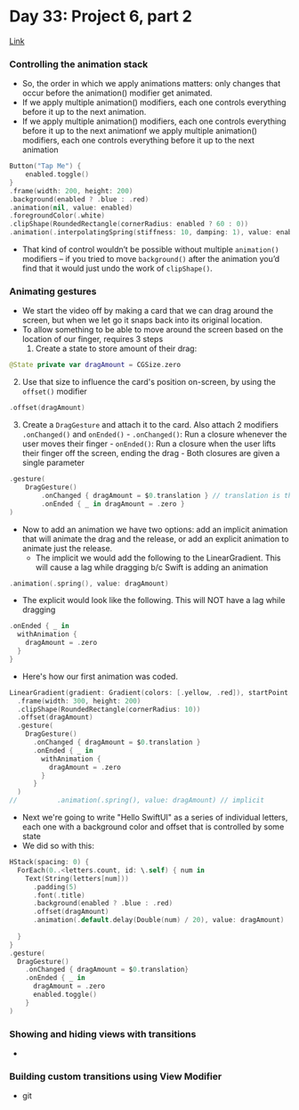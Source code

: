 # Day 33: Project 6, part 2
[Link](https://www.hackingwithswift.com/100/swiftui/33)

### Controlling the animation stack
* So, the order in which we apply animations matters: only changes that occur before the animation() modifier get animated.
* If we apply multiple animation() modifiers, each one controls everything before it up to the next animation.
* If we apply multiple animation() modifiers, each one controls everything before it up to the next animationf we apply multiple animation() modifiers, each one controls everything before it up to the next animation
``` swift
Button("Tap Me") {
    enabled.toggle()
}
.frame(width: 200, height: 200)
.background(enabled ? .blue : .red)
.animation(nil, value: enabled)
.foregroundColor(.white)
.clipShape(RoundedRectangle(cornerRadius: enabled ? 60 : 0))
.animation(.interpolatingSpring(stiffness: 10, damping: 1), value: enabled)
```
* That kind of control wouldn’t be possible without multiple `animation()` modifiers – if you tried to move `background()` after the animation you’d find that it would just undo the work of `clipShape()`.

### Animating gestures
* We start the video off by making a card that we can drag around the screen, but when we let go it snaps back into its original location.
* To allow something to be able to move around the screen based on the location of our finger, requires 3 steps
  1. Create a state to store amount of their drag:
``` swift
@State private var dragAmount = CGSize.zero
```
  2. Use that size to influence the card's position on-screen, by using the `offset()` modifier
``` swift
.offset(dragAmount)
```
  3. Create a `DragGesture` and attach it to the card. Also attach 2 modifiers `.onChanged()` and `onEnded()`
    - `.onChanged()`: Run a closure whenever the user moves their finger
    - `onEnded()`: Run a closure when the user lifts their finger off the screen, ending the drag
    - Both closures are given a single parameter
``` swift
.gesture(
    DragGesture()
        .onChanged { dragAmount = $0.translation } // translation is the location from origin
        .onEnded { _ in dragAmount = .zero }
)
```
* Now to add an animation we have two options: add an implicit animation that will animate the drag and the release, or add an explicit animation to animate just the release.
  * The implicit we would add the following to the LinearGradient. This will cause a lag while dragging b/c Swift is adding an animation
``` swift
.animation(.spring(), value: dragAmount)
```
  * The explicit would look like the following. This will NOT have a lag while dragging
``` swift
.onEnded { _ in
  withAnimation {
    dragAmount = .zero
  }
}
```
* Here's how our first animation was coded. 
``` swift
LinearGradient(gradient: Gradient(colors: [.yellow, .red]), startPoint: .topLeading, endPoint: .bottomTrailing)
  .frame(width: 300, height: 200)
  .clipShape(RoundedRectangle(cornerRadius: 10))
  .offset(dragAmount)
  .gesture(
    DragGesture()
      .onChanged { dragAmount = $0.translation }
      .onEnded { _ in
        withAnimation {
          dragAmount = .zero
        }
      }
  )
//			.animation(.spring(), value: dragAmount) // implicit
```
* Next we're going to write "Hello SwiftUI" as a series of individual letters, each one with a background color and offset that is controlled by some state 
* We did so with this:
``` swift
HStack(spacing: 0) {
  ForEach(0..<letters.count, id: \.self) { num in
    Text(String(letters[num]))
      .padding(5)
      .font(.title)
      .background(enabled ? .blue : .red)
      .offset(dragAmount)
      .animation(.default.delay(Double(num) / 20), value: dragAmount)
    
  }
}
.gesture(
  DragGesture()
    .onChanged { dragAmount = $0.translation}
    .onEnded { _ in
      dragAmount = .zero
      enabled.toggle()
    }
)
```

### Showing and hiding views with transitions
* 

### Building custom transitions using View Modifier
* git 